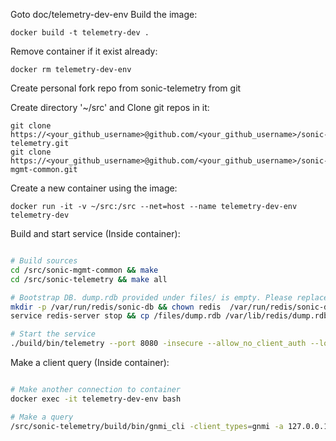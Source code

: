 Goto doc/telemetry-dev-env
Build the image:
```
docker build -t telemetry-dev .
```

Remove container if it exist already:
```
docker rm telemetry-dev-env
```
Create personal fork repo from sonic-telemetry from git

Create directory '~/src' and Clone git repos in it:
```
git clone https://<your_github_username>@github.com/<your_github_username>/sonic-telemetry.git 
git clone https://<your_github_username>@github.com/<your_github_username>/sonic-mgmt-common.git
```

Create a new container using the image:
```
docker run -it -v ~/src:/src --net=host --name telemetry-dev-env telemetry-dev
```

Build and start service (Inside container):
```bash

# Build sources
cd /src/sonic-mgmt-common && make
cd /src/sonic-telemetry && make all

# Bootstrap DB. dump.rdb provided under files/ is empty. Please replace empty rdb file and then restart redis.
mkdir -p /var/run/redis/sonic-db && chown redis  /var/run/redis/sonic-db && install testdata/database_config.json -t /var/run/redis/sonic-db
service redis-server stop && cp /files/dump.rdb /var/lib/redis/dump.rdb && service redis-server start

# Start the service
./build/bin/telemetry --port 8080 -insecure --allow_no_client_auth --logtostderr  -v 10
```

Make a client query (Inside container):
```bash

# Make another connection to container
docker exec -it telemetry-dev-env bash

# Make a query
/src/sonic-telemetry/build/bin/gnmi_cli -client_types=gnmi -a 127.0.0.1:8080 -t OTHERS -logtostderr -insecure -qt p -pi 10s -q proc/loadavg
```
